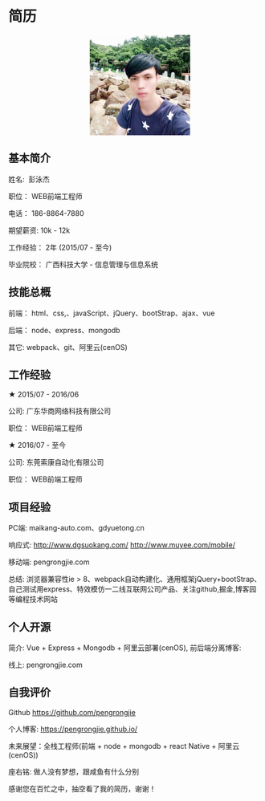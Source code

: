 # 简历
<div align="center">    
  <img src="./jie.png" width = "200" height = "200" alt="彭泳杰" align=center />
</div>

## 基本简介
姓名:  彭泳杰

职位： WEB前端工程师

电话： 186-8864-7880

期望薪资:  10k - 12k

工作经验： 2年 (2015/07 - 至今)

毕业院校： 广西科技大学 - 信息管理与信息系统

## 技能总概
前端： html、css,、javaScript、jQuery、bootStrap、ajax、vue

后端： node、express、mongodb 

其它:  webpack、git、阿里云(cenOS)
## 工作经验

★ 2015/07 - 2016/06

公司:  广东华商网络科技有限公司

职位： WEB前端工程师

★ 2016/07 - 至今 

公司:  东莞索康自动化有限公司

职位： WEB前端工程师
## 项目经验
PC端:   maikang-auto.com、gdyuetong.cn

响应式:  http://www.dgsuokang.com/  http://www.muyee.com/mobile/

移动端:  pengrongjie.com

总结:    浏览器兼容性ie > 8、webpack自动构建化、通用框架jQuery+bootStrap、自己测试用express、特效模仿一二线互联网公司产品、关注github,掘金,博客园等编程技术网站
## 个人开源
简介:  Vue + Express + Mongodb + 阿里云部署(cenOS), 前后端分离博客: 

线上:  pengrongjie.com
## 自我评价
Github     https://github.com/pengrongjie

个人博客:  https://pengrongjie.github.io/

未来展望：全栈工程师(前端 + node + mongodb + react Native + 阿里云(cenOS))

座右铭:    做人没有梦想，跟咸鱼有什么分别

感谢您在百忙之中，抽空看了我的简历，谢谢！
